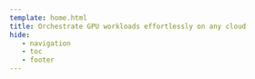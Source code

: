 ```yaml
---
template: home.html
title: Orchestrate GPU workloads effortlessly on any cloud
hide:
   - navigation
   - toc
   - footer
---
```

